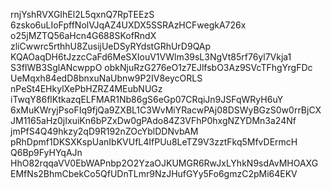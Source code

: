 rnjYshRVXGIhEl2L5qxnQ7RpTEEzS
6zsko6uLIoFpffNolVJqAZ4UXDX5SSRAzHCFwegkA726x
o25jMZTQ56aHcn4G688SKofRndX
zliCwwrc5rthhU8ZusijUeDSyRYdstGRhUrD9QAp
KQAOaqDH6tJzzcCaFd6MeSXIouV1VWlm39sL3NgVt85rf76yl7Vkja1
S3fIWB3SglANcwppO
obkNjuRzG276eO1z7EJlfsbO3Az9SVcTFhgYrgFDc
UeMqxh84edD8bnxuNaUbnw9P2IV8eycORLS
nPeSt4EHkylXePbHZRZ4MEubNUGz
iTwqY86flKtkazqELFMAR1Nb86gS6eGp07CRqiJn9JSFqWRyH6uY
6xMuKWryjPsoFIq9fjQa9ZXBL1C3WvMiYRacwPAj08DSWyBGzS0w0rrBjCX
JM1165aHz0jIxuiKn6bPZxDw0gPAdo84Z3VFhP0hxgNZYDMn3a24Nf
jmPfS4Q49hkzy2qD9R192nZOcYblDDNvbAM
pRhDpmf1DKSXKspUanIbKVUfL4IfPUu8LeTZ9V3zztFkq5MfvDErmcH
Q6Bp9FyHYqAJn
HhO82rqqaVV0EbWAPnbp2O2YzaOJKUMGR6RwJxLYhkN9sdAvMHOAXG
EMfNs2BhmCbekCo5QfUDnTLmr9NzJHufGYy5Fo6gmzC2pMi64EKV
